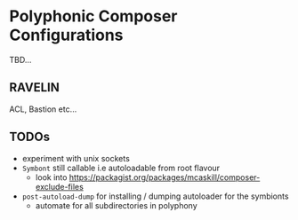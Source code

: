 Polyphonic Composer Configurations
==================================

TBD…


## RAVELIN
ACL, Bastion etc… 

## TODOs
* experiment with unix sockets
* `Symbont` still callable i.e autoloadable from root flavour
  * look into https://packagist.org/packages/mcaskill/composer-exclude-files
* `post-autoload-dump` for installing / dumping autoloader for the symbionts
  * automate for all subdirectories in polyphony
